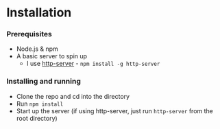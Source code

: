 Installation
============

### Prerequisites
- Node.js & npm
- A basic server to spin up
  - I use [http-server](https://www.npmjs.com/package/http-server) - `npm install -g http-server`

### Installing and running
- Clone the repo and cd into the directory
- Run `npm install`
- Start up the server (if using http-server, just run `http-server` from the root directory)
